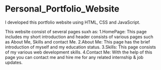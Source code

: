 # Personal_Portfolio_Website
I developed this portfolio website using HTML, CSS and JavaScript.

This website consist of several pages suxh as:
1.HomePage: This page includes my short introduction and header consists of various pages such as About Me, Skills and contact Me.
2.About Me: This page has the brief introduction of myself and my education status.
3.Skills: This page consists of my various web development skills.
4.Contact Me: With the help of this page you can contact me and hire me for any related internship & job updates.
